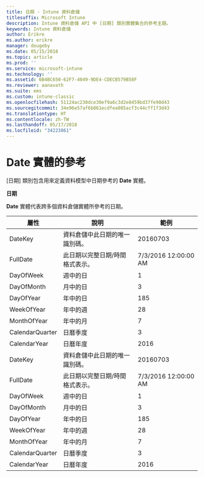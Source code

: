 ```yaml
---
title: 日期 - Intune 資料倉儲
titlesuffix: Microsoft Intune
description: Intune 資料倉儲 API 中 [日期] 類別實體集合的參考主題。
keywords: Intune 資料倉儲
author: Erikre
ms.author: erikre
manager: dougeby
ms.date: 05/15/2018
ms.topic: article
ms.prod: ''
ms.service: microsoft-intune
ms.technology: ''
ms.assetid: 6B4BC650-62F7-4049-9DE4-CDECB579B58F
ms.reviewer: aanavath
ms.suite: ems
ms.custom: intune-classic
ms.openlocfilehash: 51124ac230dce30ef9a6c3d2e8459bd37fe90d43
ms.sourcegitcommit: 34e96e57af6b861ecdfea085acf3c44cff1f3d43
ms.translationtype: HT
ms.contentlocale: zh-TW
ms.lasthandoff: 05/17/2018
ms.locfileid: "34223861"
---
```

# <a name="reference-for-date-entity"></a>Date 實體的參考

[日期] 類別包含用來定義資料模型中日期參考的 **Date** 實體。

**日期**

**Date** 實體代表跨多個資料倉儲實體所參考的日期。


|    屬性     |                      說明                       |       範例        |
|-----------------|--------------------------------------------------------|----------------------|
|     DateKey     | 資料倉儲中此日期的唯一識別碼。 |       20160703       |
|    FullDate     |    此日期以完整日期/時間格式表示。     | 7/3/2016 12:00:00 AM |
|    DayOfWeek    |                      週中的日                       |          1           |
|   DayOfMonth    |                      月中的日                      |          3           |
|    DayOfYear    |                      年中的日                       |         185          |
|   WeekOfYear    |                      年中的週                      |          28          |
|   MonthOfYear   |                   年中的月                    |          7           |
| CalendarQuarter |                    日曆季度                    |          3           |
|  CalendarYear   |                     日曆年度                      |         2016         |
|     DateKey     | 資料倉儲中此日期的唯一識別碼。 |       20160703       |
|    FullDate     |    此日期以完整日期/時間格式表示。     | 7/3/2016 12:00:00 AM |
|    DayOfWeek    |                      週中的日                       |          1           |
|   DayOfMonth    |                      月中的日                      |          3           |
|    DayOfYear    |                      年中的日                       |         185          |
|   WeekOfYear    |                      年中的週                      |          28          |
|   MonthOfYear   |                   年中的月                    |          7           |
| CalendarQuarter |                    日曆季度                    |          3           |
|  CalendarYear   |                     日曆年度                      |         2016         |

